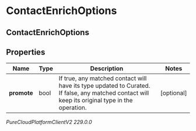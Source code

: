 # ContactEnrichOptions

## ContactEnrichOptions

## Properties

|Name | Type | Description | Notes|
|------------ | ------------- | ------------- | -------------|
| **promote** | bool | If true, any matched contact will have its type updated to Curated. If false, any matched contact will keep its original type in the operation. | [optional] |



_PureCloudPlatformClientV2 229.0.0_
